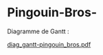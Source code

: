 # Pingouin-Bros-

Diagramme de Gantt :



[diag_gantt-pingouin_bros.pdf](https://github.com/PingBros/Pingouin-Bros-/files/10520102/diag_gantt-pingouin_bros.pdf)
